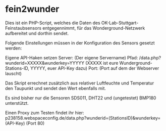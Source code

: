 # fein2wunder
Dies ist ein PHP-Script, welches die Daten des OK-Lab-Stuttgart-Feinstaubsensors entgegennimmt, für das Wonderground-Netzwerk aufbereitet und dorthin sendet.

Folgende Einstellungen müssen in der Konfiguration des Sensors gesetzt werden:

Eigene API-Haken setzen
Server: (Der eigene Servername)
Pfad: /data.php?wunderid=XXXXX&wunderkey=YYYYY (XXXXX ist eure Wunderground-Stations-ID, YYYYY, euer API-Key dazu)
Port: (Port auf dem der Webserver lauscht)

Das Skript errechnet zusätzlich aus relativer Luftfeuchte und Temperatur den Taupunkt und sendet den Wert ebenfalls mit.

Es sind bisher nur die Sensoren SDS011, DHT22 und (ungetestet) BMP180 unterstützt.

Einen Proxy zum Testen findet ihr hier: p238158.webspaceconfig.de/data.php?wunderid=(StationsID)&wunderkey=(API-Key) (Port 80)



